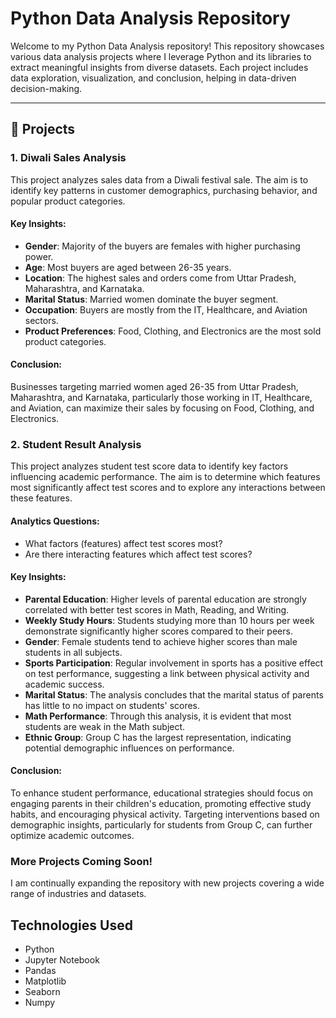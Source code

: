 # Python Data Analysis Repository

Welcome to my Python Data Analysis repository! This repository showcases various data analysis projects where I leverage Python and its libraries to extract meaningful insights from diverse datasets. Each project includes data exploration, visualization, and conclusion, helping in data-driven decision-making.

---
## 📁 Projects

### 1. Diwali Sales Analysis

This project analyzes sales data from a Diwali festival sale. The aim is to identify key patterns in customer demographics, purchasing behavior, and popular product categories.

#### Key Insights:
- **Gender**: Majority of the buyers are females with higher purchasing power.
- **Age**: Most buyers are aged between 26-35 years.
- **Location**: The highest sales and orders come from Uttar Pradesh, Maharashtra, and Karnataka.
- **Marital Status**: Married women dominate the buyer segment.
- **Occupation**: Buyers are mostly from the IT, Healthcare, and Aviation sectors.
- **Product Preferences**: Food, Clothing, and Electronics are the most sold product categories.

#### Conclusion:
Businesses targeting married women aged 26-35 from Uttar Pradesh, Maharashtra, and Karnataka, particularly those working in IT, Healthcare, and Aviation, can maximize their sales by focusing on Food, Clothing, and Electronics.

### 2. Student Result Analysis

This project analyzes student test score data to identify key factors influencing academic performance. The aim is to determine which features most significantly affect test scores and to explore any interactions between these features.

#### Analytics Questions:
- What factors (features) affect test scores most?
- Are there interacting features which affect test scores?

#### Key Insights:
- **Parental Education**: Higher levels of parental education are strongly correlated with better test scores in Math, Reading, and Writing.
- **Weekly Study Hours**: Students studying more than 10 hours per week demonstrate significantly higher scores compared to their peers.
- **Gender**: Female students tend to achieve higher scores than male students in all subjects.
- **Sports Participation**: Regular involvement in sports has a positive effect on test performance, suggesting a link between physical activity and academic success.
- **Marital Status**: The analysis concludes that the marital status of parents has little to no impact on students' scores.
- **Math Performance**: Through this analysis, it is evident that most students are weak in the Math subject.
- **Ethnic Group**: Group C has the largest representation, indicating potential demographic influences on performance.

#### Conclusion:
To enhance student performance, educational strategies should focus on engaging parents in their children's education, promoting effective study habits, and encouraging physical activity. Targeting interventions based on demographic insights, particularly for students from Group C, can further optimize academic outcomes.


### More Projects Coming Soon!
I am continually expanding the repository with new projects covering a wide range of industries and datasets.


## Technologies Used

- Python
- Jupyter Notebook
- Pandas
- Matplotlib
- Seaborn
- Numpy



